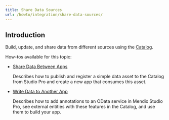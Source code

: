 ```yaml
---
title: Share Data Sources
url: /howto/integration/share-data-sources/
---
```


## Introduction 

Build, update, and share data from different sources using the [Catalog](https://catalog.mendix.com). 

How-tos available for this topic: 

* [Share Data Between Apps](/howto/integration/share-data/)

    Describes how to publish and register a simple data asset to the Catalog from Studio Pro and create a new app that consumes this asset.

* [Write Data to Another App](/howto/integration/write-data/)

    Describes how to add annotations to an OData service in Mendix Studio Pro, see external entities with these features in the Catalog, and use them to build your app.
